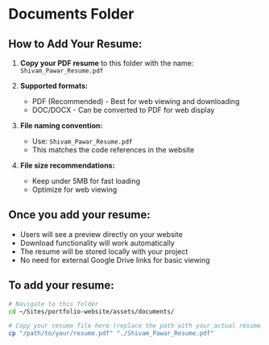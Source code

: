 # Documents Folder

## How to Add Your Resume:

1. **Copy your PDF resume** to this folder with the name: `Shivam_Pawar_Resume.pdf`

2. **Supported formats:**
   - PDF (Recommended) - Best for web viewing and downloading
   - DOC/DOCX - Can be converted to PDF for web display

3. **File naming convention:**
   - Use: `Shivam_Pawar_Resume.pdf`
   - This matches the code references in the website

4. **File size recommendations:**
   - Keep under 5MB for fast loading
   - Optimize for web viewing

## Once you add your resume:
- Users will see a preview directly on your website
- Download functionality will work automatically
- The resume will be stored locally with your project
- No need for external Google Drive links for basic viewing

## To add your resume:
```bash
# Navigate to this folder
cd ~/Sites/portfolio-website/assets/documents/

# Copy your resume file here (replace the path with your actual resume location)
cp "/path/to/your/resume.pdf" "./Shivam_Pawar_Resume.pdf"
```
